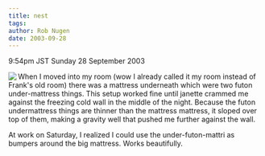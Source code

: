 ```yaml
---
title: nest
tags: 
author: Rob Nugen
date: 2003-09-28
---
```


<p class=date>9:54pm JST Sunday 28 September 2003</p>

<p><a href="/images/travel/japan2003-2004/rooms/101.1/nest.jpg"><img
src="/images/travel/japan2003-2004/rooms/101.1/thumbs/nest.jpg" align="left"></a> When I
moved into my room (wow I already called it my room instead of Frank's
old room) there was a mattress underneath which were two futon
under-mattress things.  This setup worked fine until janette crammed
me against the freezing cold wall in the middle of the night.  Because
the futon undermattress things are thinner than the mattress mattress,
it sloped over top of them, making a gravity well that pushed me
further against the wall.</p>

<p>At work on Saturday, I realized I could use the under-futon-mattri
as bumpers around the big mattress.  Works beautifully.</p>

